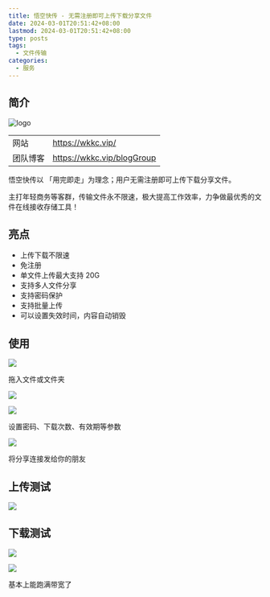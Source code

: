 ```yaml
---
title: 悟空快传 - 无需注册即可上传下载分享文件
date: 2024-03-01T20:51:42+08:00
lastmod: 2024-03-01T20:51:42+08:00
type: posts
tags:
  - 文件传输
categories:
  - 服务
---
```


## 简介

![logo](./logo.png)

|          |                              |
| -------- | ---------------------------- |
| 网站     | <https://wkkc.vip/>          |
| 团队博客 | <https://wkkc.vip/blogGroup> |

悟空快传以 「用完即走」为理念；用户无需注册即可上传下载分享文件。

主打年轻商务等客群，传输文件永不限速，极大提高工作效率，力争做最优秀的文件在线接收存储工具！

## 亮点

- 上传下载不限速
- 免注册
- 单文件上传最大支持 20G
- 支持多人文件分享
- 支持密码保护
- 支持批量上传
- 可以设置失效时间，内容自动销毁

## 使用

![](./01.png)

拖入文件或文件夹

![](02.png)

![](03.png)

设置密码、下载次数、有效期等参数

![](04.png)

将分享连接发给你的朋友

## 上传测试

![](06.png)

## 下载测试

![](07.png)

![](05.png)

基本上能跑满带宽了
